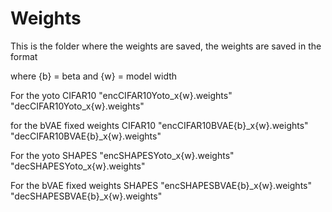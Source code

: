 # Weights

This is the folder where the weights are saved, the weights are saved in the format

where {b} = beta
and {w} = model width

For the yoto CIFAR10
"encCIFAR10Yoto_x{w}.weights"
"decCIFAR10Yoto_x{w}.weights"

for the bVAE fixed weights CIFAR10
"encCIFAR10BVAE{b}_x{w}.weights"
"decCIFAR10BVAE{b}_x{w}.weights"

For the yoto SHAPES
"encSHAPESYoto_x{w}.weights"
"decSHAPESYoto_x{w}.weights"

For the bVAE fixed weights SHAPES
"encSHAPESBVAE{b}_x{w}.weights"
"decSHAPESBVAE{b}_x{w}.weights"
